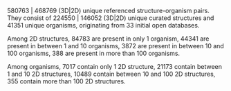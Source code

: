580763 | 468769 (3D|2D) unique referenced structure-organism pairs. 
 They consist of 
 224550 | 146052 (3D|2D) unique curated structures and 
 41351 unique organisms,
 originating from 
 33 initial open databases. 
 
 Among 2D structures, 
 84783 are present in only 1 organism, 
 44341 are present in between 1 and 10 organisms, 
 3872 are present in between 10 and 100 organisms, 
 388 are present in more than 100 organisms. 
 
 Among organisms, 
 7017 contain only 1 2D structure, 
 21173 contain between 1 and 10 2D structures, 
 10489 contain between 10 and 100 2D structures, 
 355 contain more than 100 2D structures. 
